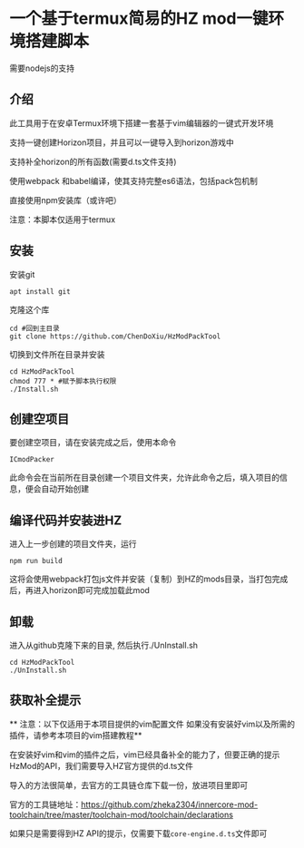 # 一个基于termux简易的HZ mod一键环境搭建脚本


需要nodejs的支持

## 介绍

此工具用于在安卓Termux环境下搭建一套基于vim编辑器的一键式开发环境

支持一键创建Horizon项目，并且可以一键导入到horizon游戏中

支持补全horizon的所有函数(需要d.ts文件支持)

使用webpack 和babel编译，使其支持完整es6语法，包括pack包机制

直接使用npm安装库（或许吧）

注意：本脚本仅适用于termux


## 安装 

安装git

```
apt install git
```
克隆这个库

```
cd #回到主目录
git clone https://github.com/ChenDoXiu/HzModPackTool
```
切换到文件所在目录并安装
```
cd HzModPackTool
chmod 777 * #赋予脚本执行权限
./Install.sh
```

## 创建空项目
要创建空项目，请在安装完成之后，使用本命令
```
ICmodPacker
```
此命令会在当前所在目录创建一个项目文件夹，允许此命令之后，填入项目的信息，便会自动开始创建

## 编译代码并安装进HZ

进入上一步创建的项目文件夹，运行

```
npm run build
```
这将会使用webpack打包js文件并安装（复制）到HZ的mods目录，当打包完成后，再进入horizon即可完成加载此mod

## 卸载 

进入从github克隆下来的目录, 然后执行./UnInstall.sh
```
cd HzModPackTool
./UnInstall.sh
```

## 获取补全提示

** 注意：以下仅适用于本项目提供的vim配置文件 如果没有安装好vim以及所需的插件，请参考本项目的vim搭建教程**

在安装好vim和vim的插件之后，vim已经具备补全的能力了，但要正确的提示HzMod的API，我们需要导入HZ官方提供的d.ts文件

导入的方法很简单，去官方的工具链仓库下载一份，放进项目里即可

官方的工具链地址：https://github.com/zheka2304/innercore-mod-toolchain/tree/master/toolchain-mod/toolchain/declarations

如果只是需要得到HZ API的提示，仅需要下载`core-engine.d.ts`文件即可

